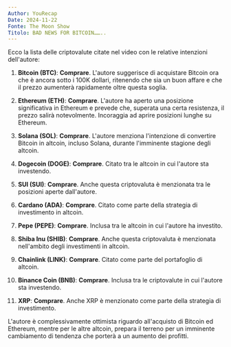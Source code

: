 ```yaml
---
Author: YouRecap
Date: 2024-11-22
Fonte: The Moon Show
Titolo: BAD NEWS FOR BITCOIN……..
---
```


Ecco la lista delle criptovalute citate nel video con le relative intenzioni dell'autore:

1. **Bitcoin (BTC)**: **Comprare**. L'autore suggerisce di acquistare Bitcoin ora che è ancora sotto i 100K dollari, ritenendo che sia un buon affare e che il prezzo aumenterà rapidamente oltre questa soglia.

2. **Ethereum (ETH)**: **Comprare**. L'autore ha aperto una posizione significativa in Ethereum e prevede che, superata una certa resistenza, il prezzo salirà notevolmente. Incoraggia ad aprire posizioni lunghe su Ethereum.

3. **Solana (SOL)**: **Comprare**. L'autore menziona l'intenzione di convertire Bitcoin in altcoin, incluso Solana, durante l'imminente stagione degli altcoin.

4. **Dogecoin (DOGE)**: **Comprare**. Citato tra le altcoin in cui l'autore sta investendo.

5. **SUI (SUI)**: **Comprare**. Anche questa criptovaluta è menzionata tra le posizioni aperte dall'autore.

6. **Cardano (ADA)**: **Comprare**. Citato come parte della strategia di investimento in altcoin.

7. **Pepe (PEPE)**: **Comprare**. Inclusa tra le altcoin in cui l'autore ha investito.

8. **Shiba Inu (SHIB)**: **Comprare**. Anche questa criptovaluta è menzionata nell'ambito degli investimenti in altcoin.

9. **Chainlink (LINK)**: **Comprare**. Citato come parte del portafoglio di altcoin.

10. **Binance Coin (BNB)**: **Comprare**. Inclusa tra le criptovalute in cui l'autore sta investendo.

11. **XRP**: **Comprare**. Anche XRP è menzionato come parte della strategia di investimento.

L'autore è complessivamente ottimista riguardo all'acquisto di Bitcoin ed Ethereum, mentre per le altre altcoin, prepara il terreno per un imminente cambiamento di tendenza che porterà a un aumento dei profitti.

